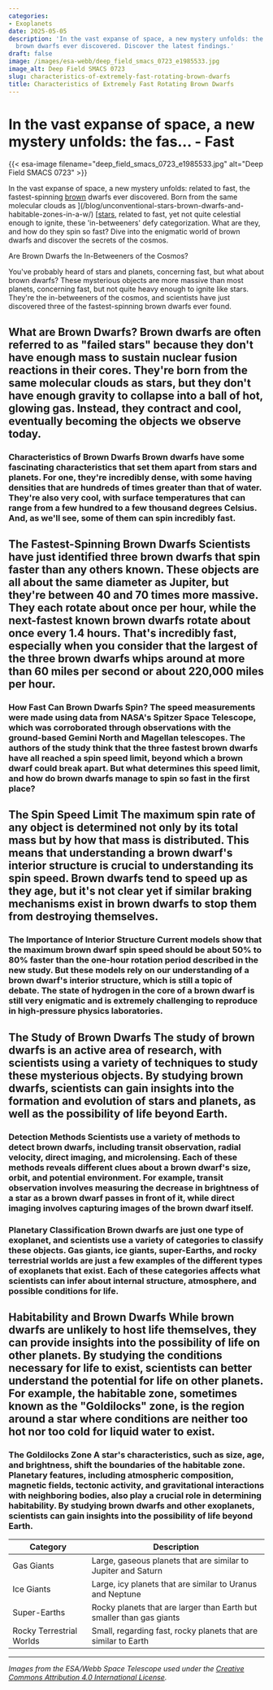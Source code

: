 ```yaml
---
categories:
- Exoplanets
date: 2025-05-05
description: 'In the vast expanse of space, a new mystery unfolds: the fastest-spinning
  brown dwarfs ever discovered. Discover the latest findings.'
draft: false
image: /images/esa-webb/deep_field_smacs_0723_e1985533.jpg
image_alt: Deep Field SMACS 0723
slug: characteristics-of-extremely-fast-rotating-brown-dwarfs
title: Characteristics of Extremely Fast Rotating Brown Dwarfs
---
```


# In the vast expanse of space, a new mystery unfolds: the fas... - Fast
{{< esa-image filename="deep_field_smacs_0723_e1985533.jpg" alt="Deep Field SMACS 0723" >}}



In the vast expanse of space, a new mystery unfolds: related to fast, the fastest-spinning [brown](/blog/weather-patterns-on-brown-dwarfs-and-giant-exoplanets) dwarfs ever discovered. Born from the same molecular clouds as ](/blog/unconventional-stars-brown-dwarfs-and-habitable-zones-in-a-w/) [[stars](/blog/the-hidden-dangers-of-red-dwarf-stars-for-life), related to fast, yet not quite celestial enough to ignite, these 'in-betweeners' defy categorization. What are they, and how do they spin so fast? Dive into the enigmatic world of brown dwarfs and discover the secrets of the cosmos.

Are Brown Dwarfs the In-Betweeners of the Cosmos?

 You've probably heard of stars and planets, concerning fast, but what about brown dwarfs? These mysterious objects are more massive than most planets, concerning fast, but not quite heavy enough to ignite like stars. They're the in-betweeners of the cosmos, and scientists have just discovered three of the fastest-spinning brown dwarfs ever found.

 ## What are Brown Dwarfs? Brown dwarfs are often referred to as "failed stars" because they don't have enough mass to sustain nuclear fusion reactions in their cores. They're born from the same molecular clouds as stars, but they don't have enough gravity to collapse into a ball of hot, glowing gas. Instead, they contract and cool, eventually becoming the objects we observe today.

 ### Characteristics of Brown Dwarfs Brown dwarfs have some fascinating characteristics that set them apart from stars and planets. For one, they're incredibly dense, with some having densities that are hundreds of times greater than that of water. They're also very cool, with surface temperatures that can range from a few hundred to a few thousand degrees Celsius. And, as we'll see, some of them can spin incredibly fast.

 ## The Fastest-Spinning Brown Dwarfs Scientists have just identified three brown dwarfs that spin faster than any others known. These objects are all about the same diameter as Jupiter, but they're between 40 and 70 times more massive. They each rotate about once per hour, while the next-fastest known brown dwarfs rotate about once every 1.4 hours. That's incredibly fast, especially when you consider that the largest of the three brown dwarfs whips around at more than 60 miles per second or about 220,000 miles per hour.

 ### How Fast Can Brown Dwarfs Spin? The speed measurements were made using data from NASA's Spitzer Space Telescope, which was corroborated through observations with the ground-based Gemini North and Magellan telescopes. The authors of the study think that the three fastest brown dwarfs have all reached a spin speed limit, beyond which a brown dwarf could break apart. But what determines this speed limit, and how do brown dwarfs manage to spin so fast in the first place?

 ## The Spin Speed Limit The maximum spin rate of any object is determined not only by its total mass but by how that mass is distributed. This means that understanding a brown dwarf's interior structure is crucial to understanding its spin speed. Brown dwarfs tend to speed up as they age, but it's not clear yet if similar braking mechanisms exist in brown dwarfs to stop them from destroying themselves.

 ### The Importance of Interior Structure Current models show that the maximum brown dwarf spin speed should be about 50% to 80% faster than the one-hour rotation period described in the new study. But these models rely on our understanding of a brown dwarf's interior structure, which is still a topic of debate. The state of hydrogen in the core of a brown dwarf is still very enigmatic and is extremely challenging to reproduce in high-pressure physics laboratories.

 ## The Study of Brown Dwarfs The study of brown dwarfs is an active area of research, with scientists using a variety of techniques to study these mysterious objects. By studying brown dwarfs, scientists can gain insights into the formation and evolution of stars and planets, as well as the possibility of life beyond Earth.

 ### Detection Methods Scientists use a variety of methods to detect brown dwarfs, including transit observation, radial velocity, direct imaging, and microlensing. Each of these methods reveals different clues about a brown dwarf's size, orbit, and potential environment. For example, transit observation involves measuring the decrease in brightness of a star as a brown dwarf passes in front of it, while direct imaging involves capturing images of the brown dwarf itself.

 ### Planetary Classification Brown dwarfs are just one type of exoplanet, and scientists use a variety of categories to classify these objects. Gas giants, ice giants, super-Earths, and rocky terrestrial worlds are just a few examples of the different types of exoplanets that exist. Each of these categories affects what scientists can infer about internal structure, atmosphere, and possible conditions for life.

 ## Habitability and Brown Dwarfs While brown dwarfs are unlikely to host life themselves, they can provide insights into the possibility of life on other planets. By studying the conditions necessary for life to exist, scientists can better understand the potential for life on other planets. For example, the habitable zone, sometimes known as the "Goldilocks" zone, is the region around a star where conditions are neither too hot nor too cold for liquid water to exist.

 ### The Goldilocks Zone A star's characteristics, such as size, age, and brightness, shift the boundaries of the habitable zone. Planetary features, including atmospheric composition, magnetic fields, tectonic activity, and gravitational interactions with neighboring bodies, also play a crucial role in determining habitability. By studying brown dwarfs and other exoplanets, scientists can gain insights into the possibility of life beyond Earth.

 | Category | Description |
| --- | --- |
| Gas Giants | Large, gaseous planets that are similar to Jupiter and Saturn |
| Ice Giants | Large, icy planets that are similar to Uranus and Neptune |
| Super-Earths | Rocky planets that are larger than Earth but smaller than gas giants |
| Rocky Terrestrial Worlds | Small, regarding fast, rocky planets that are similar to Earth | ## Conclusion The study of brown dwarfs is an exciting area of research that can provide insights into the formation and evolution of stars and planets. By studying these mysterious objects, regarding fast, scientists can gain a better understanding of the possibility of life beyond Earth. The discovery of the fastest-spinning brown dwarfs is just one example of the many fascinating discoveries that are being made in this field. As scientists continue to study brown dwarfs and other exoplanets, we may uncover even more secrets about the universe and our place within it.

---

*Images from the ESA/Webb Space Telescope used under the [Creative Commons Attribution 4.0 International License](https://creativecommons.org/licenses/by/4.0).*